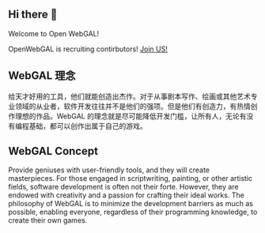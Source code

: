 ## Hi there 👋

Welcome to Open WebGAL!

OpenWebGAL is recruiting contirbutors! [Join US!](https://openwebgal.com/zh-cn/blog/join/)

## WebGAL 理念

给天才好用的工具，他们就能创造出杰作。对于从事剧本写作、绘画或其他艺术专业领域的从业者，软件开发往往并不是他们的强项。但是他们有创造力，有热情创作理想的作品。WebGAL 的理念就是尽可能降低开发门槛，让所有人，无论有没有编程基础，都可以创作出属于自己的游戏。

## WebGAL Concept

Provide geniuses with user-friendly tools, and they will create masterpieces. For those engaged in scriptwriting, painting, or other artistic fields, software development is often not their forte. However, they are endowed with creativity and a passion for crafting their ideal works. The philosophy of WebGAL is to minimize the development barriers as much as possible, enabling everyone, regardless of their programming knowledge, to create their own games.
